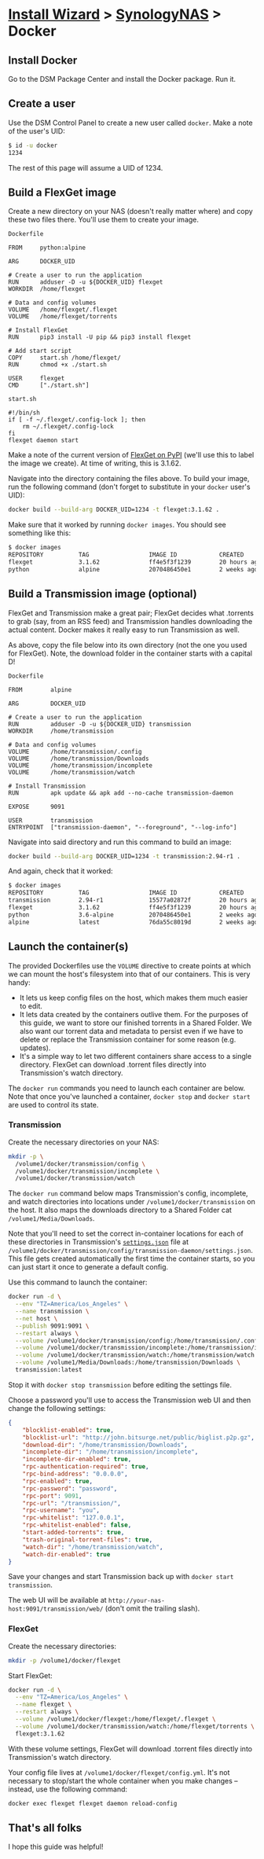 # [Install Wizard](/InstallWizard) > [SynologyNAS](/InstallWizard/SynologyNAS) > Docker

## Install Docker

Go to the DSM Package Center and install the Docker package. Run it.

## Create a user

Use the DSM Control Panel to create a new user called `docker`. Make a note of the user's UID:

```sh
$ id -u docker
1234
```

The rest of this page will assume a UID of 1234.

## Build a FlexGet image

Create a new directory on your NAS (doesn't really matter where) and copy these two files there. You'll use them to create your image. 

`Dockerfile`
```
FROM     python:alpine

ARG      DOCKER_UID

# Create a user to run the application
RUN      adduser -D -u ${DOCKER_UID} flexget
WORKDIR  /home/flexget

# Data and config volumes
VOLUME   /home/flexget/.flexget
VOLUME   /home/flexget/torrents

# Install FlexGet
RUN      pip3 install -U pip && pip3 install flexget

# Add start script
COPY     start.sh /home/flexget/
RUN      chmod +x ./start.sh

USER     flexget
CMD      ["./start.sh"]
```

`start.sh`
```
#!/bin/sh
if [ -f ~/.flexget/.config-lock ]; then
    rm ~/.flexget/.config-lock
fi
flexget daemon start
```

Make a note of the current version of [FlexGet on PyPI](https://pypi.python.org/pypi/FlexGet) (we'll use this to label the image we create). At time of writing, this is 3.1.62.

Navigate into the directory containing the files above. To build your image, run the following command (don't forget to substitute in your `docker` user's UID):

```sh
docker build --build-arg DOCKER_UID=1234 -t flexget:3.1.62 .
```

Make sure that it worked by running `docker images`. You should see something like this:

```sh
$ docker images
REPOSITORY          TAG                 IMAGE ID            CREATED             SIZE
flexget             3.1.62              ff4e5f3f1239        20 hours ago        160.4 MB
python              alpine              2070486450e1        2 weeks ago         88.63 MB
```

## Build a Transmission image (optional)

FlexGet and Transmission make a great pair; FlexGet decides what .torrents to grab (say, from an RSS feed) and Transmission handles downloading the actual content. Docker makes it really easy to run Transmission as well.

As above, copy the file below into its own directory (not the one you used for FlexGet). Note, the download folder in the container starts with a capital D!

`Dockerfile`
```
FROM        alpine

ARG         DOCKER_UID

# Create a user to run the application
RUN         adduser -D -u ${DOCKER_UID} transmission
WORKDIR     /home/transmission

# Data and config volumes
VOLUME      /home/transmission/.config
VOLUME      /home/transmission/Downloads
VOLUME      /home/transmission/incomplete
VOLUME      /home/transmission/watch

# Install Transmission
RUN         apk update && apk add --no-cache transmission-daemon

EXPOSE      9091

USER        transmission
ENTRYPOINT  ["transmission-daemon", "--foreground", "--log-info"]
```

Navigate into said directory and run this command to build an image:

```sh
docker build --build-arg DOCKER_UID=1234 -t transmission:2.94-r1 .
```

And again, check that it worked:

```sh
$ docker images
REPOSITORY          TAG                 IMAGE ID            CREATED             SIZE
transmission        2.94-r1             15577a02872f        20 hours ago        8.157 MB
flexget             3.1.62              ff4e5f3f1239        20 hours ago        160.4 MB
python              3.6-alpine          2070486450e1        2 weeks ago         88.63 MB
alpine              latest              76da55c8019d        2 weeks ago         3.962 MB
```

## Launch the container(s)

The provided Dockerfiles use the `VOLUME` directive to create points at which we can mount the host's filesystem into that of our containers. This is very handy:

* It lets us keep config files on the host, which makes them much easier to edit.
* It lets data created by the containers outlive them. For the purposes of this guide, we want to store our finished torrents in a Shared Folder. We also want our torrent data and metadata to persist even if we have to delete or replace the Transmission container for some reason (e.g. updates).
* It's a simple way to let two different containers share access to a single directory. FlexGet can download .torrent files directly into Transmission's watch directory.

The `docker run` commands you need to launch each container are below. Note that once you've launched a container, `docker stop` and `docker start` are used to control its state.

### Transmission

Create the necessary directories on your NAS:

```sh
mkdir -p \
  /volume1/docker/transmission/config \
  /volume1/docker/transmission/incomplete \
  /volume1/docker/transmission/watch
```

The `docker run` command below maps Transmission's config, incomplete, and watch directories into locations under `/volume1/docker/transmission` on the host. It also maps the downloads directory to a Shared Folder cat `/volume1/Media/Downloads`.

Note that you'll need to set the correct in-container locations for each of these directories in Transmission's [`settings.json`](https://github.com/transmission/transmission/wiki/Editing-Configuration-Files) file at `/volume1/docker/transmission/config/transmission-daemon/settings.json`. This file gets created automatically the first time the container starts, so you can just start it once to generate a default config.

Use this command to launch the container:

```sh
docker run -d \
  --env "TZ=America/Los_Angeles" \
  --name transmission \
  --net host \
  --publish 9091:9091 \
  --restart always \
  --volume /volume1/docker/transmission/config:/home/transmission/.config \
  --volume /volume1/docker/transmission/incomplete:/home/transmission/incomplete \
  --volume /volume1/docker/transmission/watch:/home/transmission/watch \
  --volume /volume1/Media/Downloads:/home/transmission/Downloads \
  transmission:latest
```

Stop it with `docker stop transmission` before editing the settings file.

Choose a password you'll use to access the Transmission web UI and then change the following settings:

```json
{
    "blocklist-enabled": true,
    "blocklist-url": "http://john.bitsurge.net/public/biglist.p2p.gz",
    "download-dir": "/home/transmission/Downloads",
    "incomplete-dir": "/home/transmission/incomplete",
    "incomplete-dir-enabled": true,
    "rpc-authentication-required": true,
    "rpc-bind-address": "0.0.0.0",
    "rpc-enabled": true,
    "rpc-password": "password",
    "rpc-port": 9091,
    "rpc-url": "/transmission/",
    "rpc-username": "you",
    "rpc-whitelist": "127.0.0.1",
    "rpc-whitelist-enabled": false,
    "start-added-torrents": true,
    "trash-original-torrent-files": true,
    "watch-dir": "/home/transmission/watch",
    "watch-dir-enabled": true
}
```

Save your changes and start Transmission back up with `docker start transmission`.

The web UI will be available at `http://your-nas-host:9091/transmission/web/` (don't omit the trailing slash).

### FlexGet

Create the necessary directories:

```sh
mkdir -p /volume1/docker/flexget
```

Start FlexGet:

```sh
docker run -d \
  --env "TZ=America/Los_Angeles" \
  --name flexget \
  --restart always \
  --volume /volume1/docker/flexget:/home/flexget/.flexget \
  --volume /volume1/docker/transmission/watch:/home/flexget/torrents \
  flexget:3.1.62
```

With these volume settings, FlexGet will download .torrent files directly into Transmission's watch directory.

Your config file lives at `/volume1/docker/flexget/config.yml`. It's not necessary to stop/start the whole container when you make changes – instead, use the following command:

```sh
docker exec flexget flexget daemon reload-config
```

## That's all folks

I hope this guide was helpful!